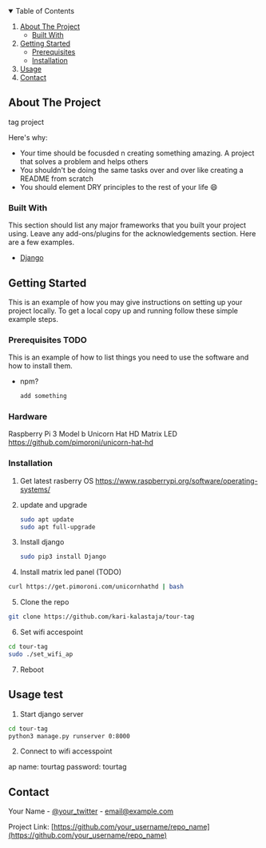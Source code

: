 
<!-- TABLE OF CONTENTS -->
<details open="open">
  <summary>Table of Contents</summary>
  <ol>
    <li>
      <a href="#about-the-project">About The Project</a>
      <ul>
        <li><a href="#built-with">Built With</a></li>
      </ul>
    </li>
    <li>
      <a href="#getting-started">Getting Started</a>
      <ul>
        <li><a href="#prerequisites">Prerequisites</a></li>
        <li><a href="#installation">Installation</a></li>
      </ul>
    </li>
    <li><a href="#usage">Usage</a></li>
    <li><a href="#contact">Contact</a></li>

  </ol>
</details>



<!-- ABOUT THE PROJECT -->
## About The Project

tag project 

Here's why:
* Your time should be focusded n creating something amazing. A project that solves a problem and helps others
* You shouldn't be doing the same tasks over and over like creating a README from scratch
* You should element DRY principles to the rest of your life :smile:


### Built With

This section should list any major frameworks that you built your project using. Leave any add-ons/plugins for the acknowledgements section. Here are a few examples.
* [Django](https://www.djangoproject.com/)




<!-- GETTING STARTED -->
## Getting Started

This is an example of how you may give instructions on setting up your project locally.
To get a local copy up and running follow these simple example steps.

### Prerequisites TODO

This is an example of how to list things you need to use the software and how to install them.
* npm?
  ```sh
  add something
  ```
### Hardware

Raspberry Pi 3 Model b
Unicorn Hat HD Matrix LED
https://github.com/pimoroni/unicorn-hat-hd


### Installation

1. Get latest rasberry OS  https://www.raspberrypi.org/software/operating-systems/

2. update and upgrade

   ```sh
   sudo apt update
   sudo apt full-upgrade
   ```
3. Install django

	```sh
	sudo pip3 install Django
	```

4. Install matrix led panel (TODO)

  ```sh
  curl https://get.pimoroni.com/unicornhathd | bash
  ```

5. Clone the repo

  ```sh
  git clone https://github.com/kari-kalastaja/tour-tag
  ```
6. Set wifi accespoint

  ```sh
  cd tour-tag
  sudo ./set_wifi_ap
  ```

7. Reboot

<!-- USAGE EXAMPLES -->
## Usage test

1. Start django server

```sh
cd tour-tag
python3 manage.py runserver 0:8000
```

2. Connect to wifi accesspoint

ap name: tourtag
password: tourtag

<!-- CONTACT -->
## Contact

Your Name - [@your_twitter](https://twitter.com/your_username) - email@example.com

Project Link: [https://github.com/your_username/repo_name](https://github.com/your_username/repo_name)


